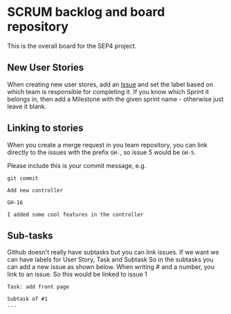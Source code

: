 # SCRUM backlog and board repository
This is the overall board for the SEP4 project.

## New User Stories
When creating new user stores, add an [Issue](https://github.com/jhviggo/sep4/issues/new) and set the label based on which team is responsible for completing it.
If you know which Sprint it belongs in, then add a Milestone with the given sprint name - otherwise just leave it blank.

## Linking to stories
When you create a merge request in you team repository, you can link directly to the issues with the prefix `GH-`, so issue 5 would be `GH-5`.

Please include this is your commit message, e.g.

`git commit`

```
Add new controller

GH-16

I added some cool features in the controller
```

## Sub-tasks
Github doesn't really have subtasks but you can link issues. If we want we can have labels for User Story, Task and Subtask
So in the subtasks you can add a new issue as shown below. When writing # and a number, you link to an issue. So this would be linked to issue 1
```
Task: add front page

Subtask of #1
...
```

